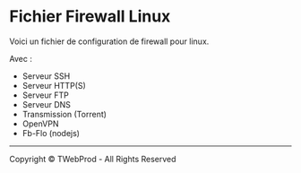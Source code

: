 <h1>Fichier Firewall Linux</h1>

<p>Voici un fichier de configuration de firewall pour linux.</p>

<p>Avec :<br/>
<ul>
	<li>Serveur SSH</li>
	<li>Serveur HTTP(S)</li>
	<li>Serveur FTP</li>
	<li>Serveur DNS</li>
	<li>Transmission (Torrent)</li>
	<li>OpenVPN</li>
	<li>Fb-Flo (nodejs)</li>
</ul>
</p>
<hr>
<p>Copyright &copy; TWebProd - All Rights Reserved</p>